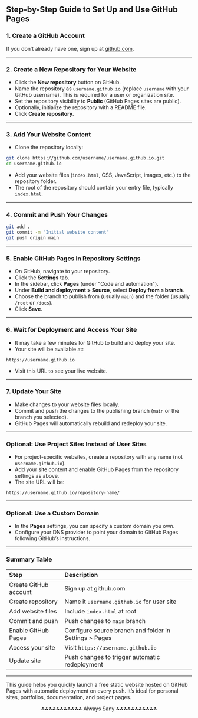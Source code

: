 ## Step-by-Step Guide to Set Up and Use GitHub Pages

### 1. Create a GitHub Account

If you don’t already have one, sign up at [github.com](https://github.com).

---

### 2. Create a New Repository for Your Website

- Click the **New repository** button on GitHub.
- Name the repository as `username.github.io` (replace `username` with your GitHub username). This is required for a user or organization site.
- Set the repository visibility to **Public** (GitHub Pages sites are public).
- Optionally, initialize the repository with a README file.
- Click **Create repository**.

---

### 3. Add Your Website Content

- Clone the repository locally:

```bash
git clone https://github.com/username/username.github.io.git
cd username.github.io
```

- Add your website files (`index.html`, CSS, JavaScript, images, etc.) to the repository folder.
- The root of the repository should contain your entry file, typically `index.html`.

---

### 4. Commit and Push Your Changes

```bash
git add .
git commit -m "Initial website content"
git push origin main
```


---

### 5. Enable GitHub Pages in Repository Settings

- On GitHub, navigate to your repository.
- Click the **Settings** tab.
- In the sidebar, click **Pages** (under "Code and automation").
- Under **Build and deployment > Source**, select **Deploy from a branch**.
- Choose the branch to publish from (usually `main`) and the folder (usually `/root` or `/docs`).
- Click **Save**.

---

### 6. Wait for Deployment and Access Your Site

- It may take a few minutes for GitHub to build and deploy your site.
- Your site will be available at:

```
https://username.github.io
```

- Visit this URL to see your live website.

---

### 7. Update Your Site

- Make changes to your website files locally.
- Commit and push the changes to the publishing branch (`main` or the branch you selected).
- GitHub Pages will automatically rebuild and redeploy your site.

---

### Optional: Use Project Sites Instead of User Sites

- For project-specific websites, create a repository with any name (not `username.github.io`).
- Add your site content and enable GitHub Pages from the repository settings as above.
- The site URL will be:

```
https://username.github.io/repository-name/
```


---

### Optional: Use a Custom Domain

- In the **Pages** settings, you can specify a custom domain you own.
- Configure your DNS provider to point your domain to GitHub Pages following GitHub’s instructions.

---

### Summary Table

| Step | Description |
| :-- | :-- |
| Create GitHub account | Sign up at github.com |
| Create repository | Name it `username.github.io` for user site |
| Add website files | Include `index.html` at root |
| Commit and push | Push changes to `main` branch |
| Enable GitHub Pages | Configure source branch and folder in Settings > Pages |
| Access your site | Visit `https://username.github.io` |
| Update site | Push changes to trigger automatic redeployment |


---

This guide helps you quickly launch a free static website hosted on GitHub Pages with automatic deployment on every push. It’s ideal for personal sites, portfolios, documentation, and project pages.

<div style="text-align: center">⁂⁂⁂⁂⁂⁂⁂⁂⁂⁂⁂ Always Sany ⁂⁂⁂⁂⁂⁂⁂⁂⁂⁂⁂</div>

[^1]: https://builtin.com/software-engineering-perspectives/github-pages

[^2]: https://docs.github.com/en/pages/quickstart

[^3]: https://docs.github.com/articles/creating-project-pages-manually

[^4]: https://www.youtube.com/watch?v=QyFcl_Fba-k

[^5]: https://www.youtube.com/watch?v=5XhxR9Vs6zc

[^6]: https://dzone.com/articles/launch-your-website-for-free-a-beginners-guide-to

[^7]: https://docs.github.com/en/pages/getting-started-with-github-pages

[^8]: https://www.linkedin.com/pulse/launch-your-website-free-beginners-guide-github-pages-omgmc

